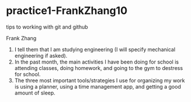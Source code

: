 # practice1-FrankZhang10
tips to working with git and github

Frank Zhang
1. I tell them that I am studying engineering (I will specify mechanical engineering if asked).
2. In the past month, the main activities I have been doing for school is attending classes, doing homework, and going to the gym to destress for school.
3. The three most important tools/strategies I use for organizing my work is using a planner, using a time management app, and getting a good amount of sleep. 

